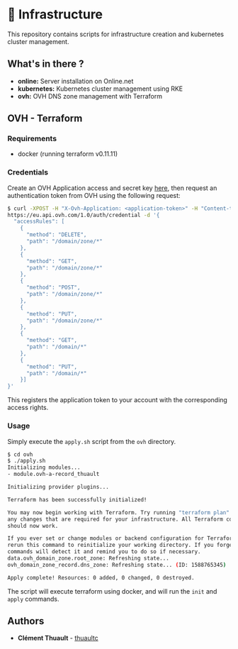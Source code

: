 # :bullettrain_side: Infrastructure

This repository contains scripts for infrastructure creation and kubernetes cluster management.

## What's in there ?

* **online:** Server installation on Online.net
* **kubernetes:** Kubernetes cluster management using RKE
* **ovh:** OVH DNS zone management with Terraform

## OVH - Terraform

### Requirements

* docker (running terraform v0.11.11)

### Credentials

Create an OVH Application access and secret key [here](https://eu.api.ovh.com/createApp/), then request an authentication token from OVH using the following request:

```bash
$ curl -XPOST -H "X-Ovh-Application: <application-token>" -H "Content-type: application/json" \
https://eu.api.ovh.com/1.0/auth/credential -d '{
  "accessRules": [
    {
      "method": "DELETE",
      "path": "/domain/zone/*"
    },
    {
      "method": "GET",
      "path": "/domain/zone/*"
    },
    {
      "method": "POST",
      "path": "/domain/zone/*"
    },
    {
      "method": "PUT",
      "path": "/domain/zone/*"
    },
    {
      "method": "GET",
      "path": "/domain/*"
    },
    {
      "method": "PUT",
      "path": "/domain/*"
    }]
}'
```

This registers the application token to your account with the corresponding access rights.

### Usage

Simply execute the `apply.sh` script from the `ovh` directory.

```bash
$ cd ovh 
$ ./apply.sh 
Initializing modules...
- module.ovh-a-record_thuault

Initializing provider plugins...

Terraform has been successfully initialized!

You may now begin working with Terraform. Try running "terraform plan" to see
any changes that are required for your infrastructure. All Terraform commands
should now work.

If you ever set or change modules or backend configuration for Terraform,
rerun this command to reinitialize your working directory. If you forget, other
commands will detect it and remind you to do so if necessary.
data.ovh_domain_zone.root_zone: Refreshing state...
ovh_domain_zone_record.dns_zone: Refreshing state... (ID: 1588765345)

Apply complete! Resources: 0 added, 0 changed, 0 destroyed.
```

The script will execute terraform using docker, and will run the `init` and `apply` commands.

## Authors

* **Clément Thuault** - [thuaultc](https://github.com/thuaultc)
